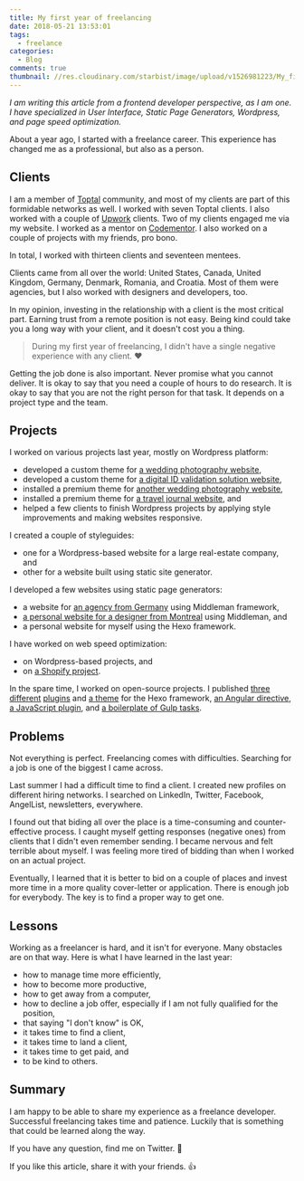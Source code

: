 ```yaml
---
title: My first year of freelancing
date: 2018-05-21 13:53:01
tags:
  - freelance
categories:
  - Blog
comments: true
thumbnail: //res.cloudinary.com/starbist/image/upload/v1526981223/My_first_year_of_freelancing_exsbxg.jpg
---
```


_I am writing this article from a frontend developer perspective, as I am one. I have specialized in User Interface, Static Page Generators, Wordpress, and page speed optimization._

About a year ago, I started with a freelance career. This experience has changed me as a professional, but also as a person.

<!-- more -->

## Clients
I am a member of [Toptal] community, and most of my clients are part of this formidable networks as well. I worked with seven Toptal clients. I also worked with a couple of [Upwork] clients. Two of my clients engaged me via my website. I worked as a mentor on [Codementor]. I also worked on a couple of projects with my friends, pro bono.

In total, I worked with thirteen clients and seventeen mentees.

Clients came from all over the world: United States, Canada, United Kingdom, Germany, Denmark, Romania, and Croatia. Most of them were agencies, but I also worked with designers and developers, too.

In my opinion, investing in the relationship with a client is the most critical part. Earning trust from a remote position is not easy. Being kind could take you a long way with your client, and it doesn't cost you a thing.

> During my first year of freelancing, I didn't have a single negative experience with any client. ❤️

Getting the job done is also important. Never promise what you cannot deliver. It is okay to say that you need a couple of hours to do research. It is okay to say that you are not the right person for that task. It depends on a project type and the team.

## Projects
I worked on various projects last year, mostly on Wordpress platform:
- developed a custom theme for [a wedding photography website],
- developed a custom theme for [a digital ID validation solution website],
- installed a premium theme for [another wedding photography website],
- installed a premium theme for [a travel journal website], and
- helped a few clients to finish Wordpress projects by applying style improvements and making websites responsive.

I created a couple of styleguides:
- one for a Wordpress-based website for a large real-estate company, and
- other for a website built using static site generator.

I developed a few websites using static page generators:
- a website for [an agency from Germany] using Middleman framework,
- [a personal website for a designer from Montreal] using Middleman, and
- a personal website for myself using the Hexo framework.

I have worked on web speed optimization:
- on Wordpress-based projects, and
- on [a Shopify project].

In the spare time, I worked on open-source projects. I published [three] [different] [plugins] and [a theme] for the Hexo framework, [an Angular directive], [a JavaScript plugin], and [a boilerplate of Gulp tasks].

## Problems
Not everything is perfect. Freelancing comes with difficulties. Searching for a job is one of the biggest I came across.

Last summer I had a difficult time to find a client. I created new profiles on different hiring networks. I searched on LinkedIn, Twitter, Facebook, AngelList, newsletters, everywhere.

I found out that biding all over the place is a time-consuming and counter-effective process. I caught myself getting responses (negative ones) from clients that I didn't even remember sending. I became nervous and felt terrible about myself. I was feeling more tired of bidding than when I worked on an actual project.

Eventually, I learned that it is better to bid on a couple of places and invest more time in a more quality cover-letter or application. There is enough job for everybody. The key is to find a proper way to get one.

## Lessons
Working as a freelancer is hard, and it isn't for everyone. Many obstacles are on that way. Here is what I have learned in the last year:
- how to manage time more efficiently,
- how to become more productive,
- how to get away from a computer,
- how to decline a job offer, especially if I am not fully qualified for the position,
- that saying "I don't know" is OK,
- it takes time to find a client,
- it takes time to land a client,
- it takes time to get paid, and
- to be kind to others.

## Summary
I am happy to be able to share my experience as a freelance developer. Successful freelancing takes time and patience. Luckily that is something that could be learned along the way.

If you have any question, find me on Twitter. 🙂

If you like this article, share it with your friends. 👍

[Toptal]: https://www.toptal.com/resume/silvestar-bistrovic
[Upwork]: https://www.upwork.com/o/profiles/users/_~01c831478a40df279f/
[Codementor]: https://www.codementor.io/malimirkeccita
[a wedding photography website]: /portfolio/irinaandmatej/
[a digital ID validation solution website]: /portfolio/netki/
[another wedding photography website]: /portfolio/marcijusweddings/
[a travel journal website]: /portfolio/borninjune/
[an agency from Germany]: /portfolio/contiamo/
[a personal website for a designer from Montreal]: /portfolio/hanhanxue/
[a Shopify project]: /portfolio/moodings/
[three]: https://www.npmjs.com/package/hexo-codepen
[different]: https://www.npmjs.com/package/hexo-caniuse
[plugins]: https://www.npmjs.com/package/hexo-cloudinary
[a theme]: https://www.npmjs.com/package/hexo-theme-sb
[an Angular directive]: https://www.npmjs.com/package/angular-dragtable
[a JavaScript plugin]: https://www.npmjs.com/package/classily.js
[a boilerplate of Gulp tasks]: https://www.npmjs.com/package/starter-project
[Static Page Generators]: https://www.staticgen.com/
